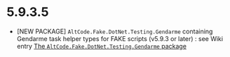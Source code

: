 # 5.9.3.5
* [NEW PACKAGE] `AltCode.Fake.DotNet.Testing.Gendarme` containing Gendarme task helper types for FAKE scripts (v5.9.3 or later) : see Wiki entry [The `AltCode.Fake.DotNet.Testing.Gendarme` package](https://github.com/SteveGilham/altcode.Fake/wiki/The-AltCode.Fake.DotNet.Testing.Gendarme-package)